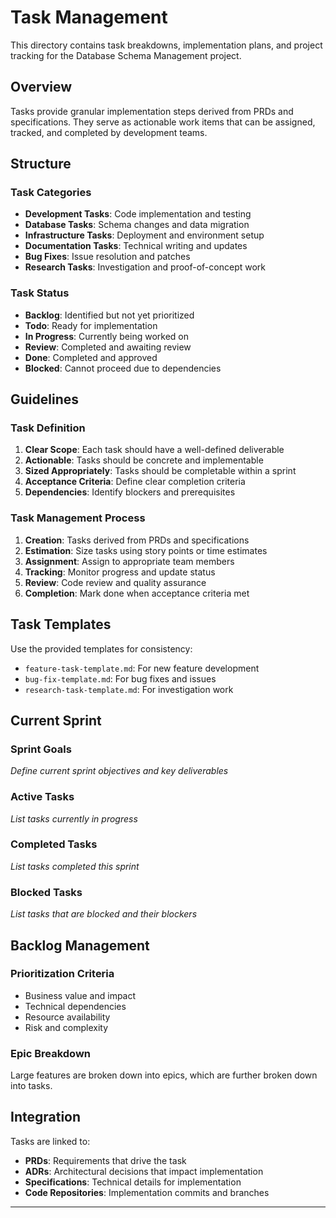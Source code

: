 <!-- Created: 2025-09-03T23:06:00Z -->

# Task Management

This directory contains task breakdowns, implementation plans, and project tracking for the Database Schema Management project.

## Overview

Tasks provide granular implementation steps derived from PRDs and specifications. They serve as actionable work items that can be assigned, tracked, and completed by development teams.

## Structure

### Task Categories
- **Development Tasks**: Code implementation and testing
- **Database Tasks**: Schema changes and data migration
- **Infrastructure Tasks**: Deployment and environment setup
- **Documentation Tasks**: Technical writing and updates
- **Bug Fixes**: Issue resolution and patches
- **Research Tasks**: Investigation and proof-of-concept work

### Task Status
- **Backlog**: Identified but not yet prioritized
- **Todo**: Ready for implementation
- **In Progress**: Currently being worked on
- **Review**: Completed and awaiting review
- **Done**: Completed and approved
- **Blocked**: Cannot proceed due to dependencies

## Guidelines

### Task Definition
1. **Clear Scope**: Each task should have a well-defined deliverable
2. **Actionable**: Tasks should be concrete and implementable
3. **Sized Appropriately**: Tasks should be completable within a sprint
4. **Acceptance Criteria**: Define clear completion criteria
5. **Dependencies**: Identify blockers and prerequisites

### Task Management Process
1. **Creation**: Tasks derived from PRDs and specifications
2. **Estimation**: Size tasks using story points or time estimates
3. **Assignment**: Assign to appropriate team members
4. **Tracking**: Monitor progress and update status
5. **Review**: Code review and quality assurance
6. **Completion**: Mark done when acceptance criteria met

## Task Templates

Use the provided templates for consistency:
- `feature-task-template.md`: For new feature development
- `bug-fix-template.md`: For bug fixes and issues
- `research-task-template.md`: For investigation work

## Current Sprint

### Sprint Goals
*Define current sprint objectives and key deliverables*

### Active Tasks
*List tasks currently in progress*

### Completed Tasks
*List tasks completed this sprint*

### Blocked Tasks
*List tasks that are blocked and their blockers*

## Backlog Management

### Prioritization Criteria
- Business value and impact
- Technical dependencies
- Resource availability
- Risk and complexity

### Epic Breakdown
Large features are broken down into epics, which are further broken down into tasks.

## Integration

Tasks are linked to:
- **PRDs**: Requirements that drive the task
- **ADRs**: Architectural decisions that impact implementation
- **Specifications**: Technical details for implementation
- **Code Repositories**: Implementation commits and branches

---

<!-- Last Updated: 2025-09-03T23:06:00Z -->